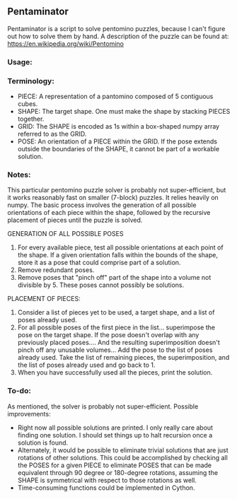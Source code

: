 ## Pentaminator
Pentaminator is a script to solve pentomino puzzles, because I can't figure out how to solve them by hand.  A description of the puzzle can be found at:
https://en.wikipedia.org/wiki/Pentomino

### Usage:

### Terminology:
- PIECE:  A representation of a pantomino composed of 5 contiguous cubes.
- SHAPE:  The target shape.  One must make the shape by stacking PIECES together.
- GRID:  The SHAPE is encoded as 1s within a box-shaped numpy array referred to as the GRID.
- POSE:  An orientation of a PIECE within the GRID.  If the pose extends outside the boundaries of the SHAPE, it cannot be part of a workable solution.

### Notes:
This particular pentomino puzzle solver is probably not super-efficient, but it works reasonably fast on smaller (7-block) puzzles.  It relies heavily on numpy.  The basic process involves the generation of all possible orientations of each piece within the shape, followed by the recursive placement of pieces until the puzzle is solved.  

GENERATION OF ALL POSSIBLE POSES
1.  For every available piece, test all possible orientations at each point of the shape.  If a given orientation falls within the bounds of the shape, store it as a pose that could comprise part of a solution.
2.  Remove redundant poses.
3.  Remove poses that "pinch off" part of the shape into a volume not divisible by 5.  These poses cannot possibly be solutions.

PLACEMENT OF PIECES:
1.  Consider a list of pieces yet to be used, a target shape, and a list of poses already used.
2.  For all possible poses of the first piece in the list...
    superimpose the pose on the target shape.
    If the pose doesn't overlap with any previously placed poses....
    And the resulting superimposition doesn't pinch off any unusable volumes...
    Add the pose to the list of poses already used.
    Take the list of remaining pieces, the superimposition, and the list of poses already used and go back to 1.
3.  When you have successfully used all the pieces, print the solution.



### To-do:

As mentioned, the solver is probably not super-efficient. Possible improvements:

- Right now all possible solutions are printed.  I only really care about finding one solution.  I should set things up to halt recursion once a solution is found.
- Alternately, it would be possible to eliminate trivial solutions that are just rotations of other solutions.  This could be accomplished by checking all the POSES for a given PIECE to eliminate POSES that can be made equivalent through 90 degree or 180-degree rotations, assuming the SHAPE is symmetrical with respect to those rotations as well.
- Time-consuming functions could be implemented in Cython.
